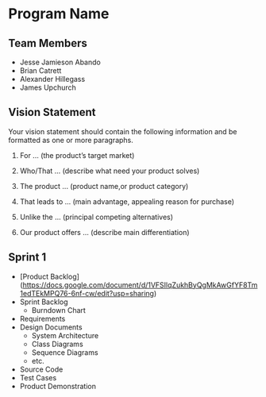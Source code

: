 # Program Name

## Team Members
* Jesse Jamieson Abando
* Brian Catrett
* Alexander Hillegass
* James Upchurch

## Vision Statement
Your vision statement should contain the following information and be formatted as one or more paragraphs.

  1. For ... (the product’s target market)

  2. Who/That ... (describe what need your product solves)
  
  3. The product ... (product name,or product category)
  
  4. That leads to ... (main advantage, appealing reason for purchase)
  
  5. Unlike the ... (principal competing alternatives)
  
  6. Our product offers ... (describe main differentiation)
  
## Sprint 1

* [Product Backlog] (https://docs.google.com/document/d/1VFSIlqZukhByQgMkAwGfYF8Tm1edTEkMPQ76-6nf-cw/edit?usp=sharing)
* Sprint Backlog
  * Burndown Chart
* Requirements
* Design Documents
  * System Architecture
  * Class Diagrams
  * Sequence Diagrams
  * etc.
* Source Code
* Test Cases
* Product Demonstration
